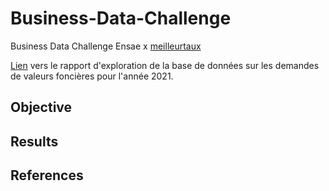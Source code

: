 # Business-Data-Challenge

Business Data Challenge Ensae x [meilleurtaux](https://www.meilleurtaux.com/)

[Lien](https://bookdown.org/connect/#/apps/734e82f2-be25-4205-b4df-54af299ad6ae/access) vers le rapport d'exploration de la base de données sur les demandes de valeurs foncières pour l'année 2021. 

## Objective  

## Results  

## References  
